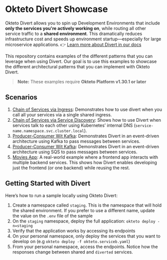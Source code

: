 # Okteto Divert Showcase

Okteto Divert allows you to spin up Development Environments that include **only the services you're actively working on**, while routing all other service traffic to a **shared environment**. This dramatically reduces infrastructure cost and speeds up environment startup—especially for large microservice applications.
👉 [Learn more about Divert in our docs](https://www.okteto.com/docs/reference/okteto-manifest/#divert)

This repository contains examples of the different patterns that you can leverage when using Divert. Our goal is to use this examples to showcase the different architectural patterns that you can implement with Okteto Divert.

> **Note:** These examples require **Okteto Platform v1.30.1 or later**

## Scenarios

1. [Chain of Services via Ingress](chain-of-services-via-ingress): Demonstrates how to use divert when you call all your services via a single shared ingress.
1. [Chain of Services via Service Discovery](chain-of-services-via-discovery): Shows how to use Divert when services talk to each other using Kubernetes’ internal DNS (`service-name.namespace.svc.cluster.local`).
1. [Producer-Consumer Wit Kafka](producer-consumer-kafka): Demonstrates Divert in an event-driven architecture using Kafka to pass messages between services.
1. [Producer-Consumer Wit Kafka](producer-consumer-kafka): Demonstrates Divert in an event-driven architecture using SQS to pass messages between services.
1. [Movies App](https://github.com/okteto/movies-catalog): A real-world example where a frontend app interacts with multiple backend services. This shows how Divert enables developing just the frontend (or one backend) while reusing the rest.

## Getting Started with Divert

Here’s how to run a sample locally using Okteto Divert:

1. Create a namespace called `staging`. This is the namespace that will hold the shared environment. If you prefer to use a different name, update the value on the `.env` file of the sample
2. On the `staging` namespace, deploy the full application: `okteto deploy -n=staging`
3. Verify that the application works by accessing its endpoints
4. On your personal namespace, only deploy the services that you want to develop on (e.g `okteto deploy -f okteto.serviceb.yaml`)
5. From your personal namespace, access the endpoints. Notice how the responses change between shared and `diverted` services.
